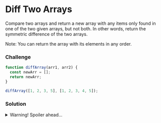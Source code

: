 # Diff Two Arrays

Compare two arrays and return a new array with any items only found in one of the two given arrays, but not both. In other words, return the symmetric difference of the two arrays.

Note: You can return the array with its elements in any order.

### Challenge

``` javascript 
function diffArray(arr1, arr2) {
  const newArr = [];
  return newArr;
}

diffArray([1, 2, 3, 5], [1, 2, 3, 4, 5]);
```

### Solution

<details>
  <summary>Warning! Spoiler ahead...</summary>

``` javascript 
function diffArray(arr1, arr2) {
const newArr = arr1.concat(arr2);
return newArr.filter((element) => {
  if (arr1.indexOf(element) === -1 || arr2.indexOf(element) === -1) {
    return element;
  }});
}

diffArray([1, 2, 3, 5], [1, 2, 3, 4, 5]); // returns [4]
diffArray([1, "calf", 3, "piglet"], [1, "calf", 3, 4]); // returns ["piglet", 4]
```
</details>
